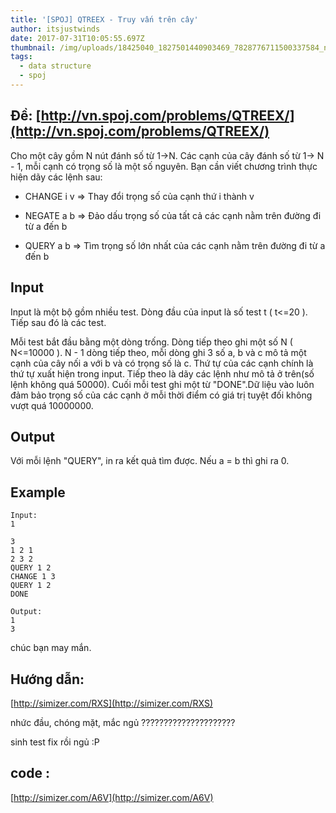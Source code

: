 ```yaml
---
title: '[SPOJ] QTREEX - Truy vấn trên cây'
author: itsjustwinds
date: 2017-07-31T10:05:55.697Z
thumbnail: /img/uploads/18425040_1827501440903469_7828776711500337584_n.jpg
tags:
  - data structure
  - spoj
---
```

##  Đề: [http://vn.spoj.com/problems/QTREEX/](http://vn.spoj.com/problems/QTREEX/)
Cho một cây gồm N nút đánh số từ 1-&gt;N. Các cạnh của cây đánh số từ 1-&gt; N - 1, mỗi cạnh có trọng số là một số nguyên. Bạn cần viết chương trình thực hiện dãy các lệnh sau:

* CHANGE i v =&gt; Thay đổi trọng số của cạnh thứ i thành v

* NEGATE a b =&gt; Đảo dấu trọng số của tất cả các cạnh nằm trên đường đi từ a đến b

* QUERY a b =&gt; Tìm trọng số lớn nhất của các cạnh nằm trên đường đi từ a đến b

## Input

Input là một bộ gồm nhiều test. Dòng đầu của input là số test t \( t&lt;=20 \). Tiếp sau đó là các test.

Mỗi test bắt đầu bằng một dòng trống. Dòng tiếp theo ghi một số N \( N&lt;=10000 \). N - 1 dòng tiếp theo, mỗi dòng ghi 3 số a, b và c mô tả một cạnh của cây nối a với b và có trọng số là c. Thứ tự của các cạnh chính là thứ tự xuất hiện trong input. Tiếp theo là dãy các lệnh như mô tả ở trên\(số lệnh không quá 50000\). Cuối mỗi test ghi một từ "DONE".Dữ liệu vào luôn đảm bảo trọng số của các cạnh ở mỗi thời điểm có giá trị tuyệt đối không vượt quá 10000000.

## Output

Với mỗi lệnh "QUERY", in ra kết quả tìm được. Nếu a = b thì ghi ra 0.

## Example

```
Input:
1

3
1 2 1
2 3 2
QUERY 1 2
CHANGE 1 3
QUERY 1 2
DONE

Output:
1
3
```

chúc bạn may mắn.

## Hướng dẫn: 

[http://simizer.com/RXS](http://simizer.com/RXS)


nhức đầu, chóng mặt, mắc ngủ ?????????????????????

sinh test fix rồi ngủ :P

## code :

[http://simizer.com/A6V](http://simizer.com/A6V)





